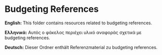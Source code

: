 # Budgeting References

**English:** This folder contains resources related to budgeting references.

**Ελληνικά:** Αυτός ο φάκελος περιέχει υλικό αναφοράς σχετικά με budgeting references.

**Deutsch:** Dieser Ordner enthält Referenzmaterial zu budgeting references.
